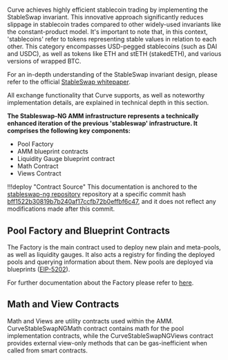 <h1> </h1>

Curve achieves highly efficient stablecoin trading by implementing the StableSwap invariant. This innovative approach significantly reduces slippage in stablecoin trades compared to other widely-used invariants like the constant-product model. It's important to note that, in this context, 'stablecoins' refer to tokens representing stable values in relation to each other. This category encompasses USD-pegged stablecoins (such as DAI and USDC), as well as tokens like ETH and stETH (stakedETH), and various versions of wrapped BTC.

For an in-depth understanding of the StableSwap invariant design, please refer to the official [StableSwap whitepaper](../pdf/stableswap-paper.pdf).

All exchange functionality that Curve supports, as well as noteworthy implementation details, are explained in technical depth in this section.


**The Stableswap-NG AMM infrastructure represents a technically enhanced iteration of the previous 'stableswap' infrastructure. It comprises the following key components:**

- Pool Factory
- AMM blueprint contracts
- Liquidity Gauge blueprint contract
- Math Contract
- Views Contract


!!!deploy "Contract Source"
    This documentation is anchored to the [stableswap-ng repository](https://github.com/curvefi/stableswap-ng) repository at a specific commit hash [bff1522b30819b7b240af17ccfb72b0effbf6c47](https://github.com/curvefi/stableswap-ng/tree/bff1522b30819b7b240af17ccfb72b0effbf6c47), and it does not reflect any modifications made after this commit.


## **Pool Factory and Blueprint Contracts**

The Factory is the main contract used to deploy new plain and meta-pools, as well as liquidity gauges. It also acts a registry for finding the deployed pools and querying information about them.
New pools are deployed via blueprints ([EIP-5202](https://eips.ethereum.org/EIPS/eip-5202)). 

For further documentation about the Factory please refer to [here](../factory/pool_factory/overview.md).


## **Math and View Contracts**

Math and Views are utility contracts used within the AMM. CurveStableSwapNGMath contract contains math for the pool implementation contracts, while the CurveStableSwapNGViews contract provides external view-only methods that can be gas-inefficient when called from smart contracts.